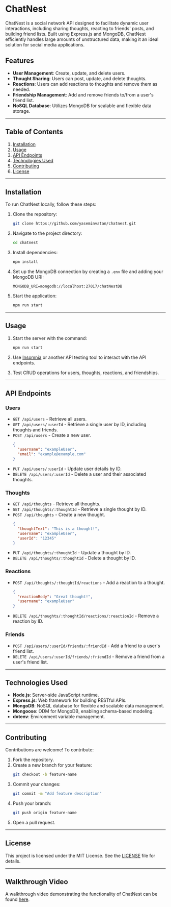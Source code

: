 # ChatNest

ChatNest is a social network API designed to facilitate dynamic user interactions, including sharing thoughts, reacting to friends' posts, and building friend lists. Built using Express.js and MongoDB, ChatNest efficiently handles large amounts of unstructured data, making it an ideal solution for social media applications.

## Features

- **User Management**: Create, update, and delete users.
- **Thought Sharing**: Users can post, update, and delete thoughts.
- **Reactions**: Users can add reactions to thoughts and remove them as needed.
- **Friendship Management**: Add and remove friends to/from a user's friend list.
- **NoSQL Database**: Utilizes MongoDB for scalable and flexible data storage.

---

## Table of Contents

1. [Installation](#installation)
2. [Usage](#usage)
3. [API Endpoints](#api-endpoints)
4. [Technologies Used](#technologies-used)
5. [Contributing](#contributing)
6. [License](#license)

---

## Installation

To run ChatNest locally, follow these steps:

1. Clone the repository:
   ```bash
   git clone https://github.com/yaseminvatan/chatnest.git
   ```

2. Navigate to the project directory:
   ```bash
   cd chatnest
   ```

3. Install dependencies:
   ```bash
   npm install
   ```

4. Set up the MongoDB connection by creating a `.env` file and adding your MongoDB URI:
   ```
   MONGODB_URI=mongodb://localhost:27017/chatNestDB
   ```

5. Start the application:
   ```bash
   npm run start
   ```

---

## Usage

1. Start the server with the command:
   ```bash
   npm run start
   ```

2. Use [Insomnia](https://insomnia.rest/) or another API testing tool to interact with the API endpoints.

3. Test CRUD operations for users, thoughts, reactions, and friendships.

---

## API Endpoints

### **Users**

- `GET /api/users` - Retrieve all users.
- `GET /api/users/:userId` - Retrieve a single user by ID, including thoughts and friends.
- `POST /api/users` - Create a new user.
  ```json
  {
    "username": "exampleUser",
    "email": "example@example.com"
  }
  ```
- `PUT /api/users/:userId` - Update user details by ID.
- `DELETE /api/users/:userId` - Delete a user and their associated thoughts.

### **Thoughts**

- `GET /api/thoughts` - Retrieve all thoughts.
- `GET /api/thoughts/:thoughtId` - Retrieve a single thought by ID.
- `POST /api/thoughts` - Create a new thought.
  ```json
  {
    "thoughtText": "This is a thought!",
    "username": "exampleUser",
    "userId": "12345"
  }
  ```
- `PUT /api/thoughts/:thoughtId` - Update a thought by ID.
- `DELETE /api/thoughts/:thoughtId` - Delete a thought by ID.

### **Reactions**

- `POST /api/thoughts/:thoughtId/reactions` - Add a reaction to a thought.
  ```json
  {
    "reactionBody": "Great thought!",
    "username": "exampleUser"
  }
  ```
- `DELETE /api/thoughts/:thoughtId/reactions/:reactionId` - Remove a reaction by ID.

### **Friends**

- `POST /api/users/:userId/friends/:friendId` - Add a friend to a user's friend list.
- `DELETE /api/users/:userId/friends/:friendId` - Remove a friend from a user's friend list.

---

## Technologies Used

- **Node.js**: Server-side JavaScript runtime.
- **Express.js**: Web framework for building RESTful APIs.
- **MongoDB**: NoSQL database for flexible and scalable data management.
- **Mongoose**: ODM for MongoDB, enabling schema-based modeling.
- **dotenv**: Environment variable management.

---

## Contributing

Contributions are welcome! To contribute:

1. Fork the repository.
2. Create a new branch for your feature:
   ```bash
   git checkout -b feature-name
   ```
3. Commit your changes:
   ```bash
   git commit -m "Add feature description"
   ```
4. Push your branch:
   ```bash
   git push origin feature-name
   ```
5. Open a pull request.

---

## License

This project is licensed under the MIT License. See the [LICENSE](LICENSE) file for details.

---

## Walkthrough Video

A walkthrough video demonstrating the functionality of ChatNest can be found [here](#).

